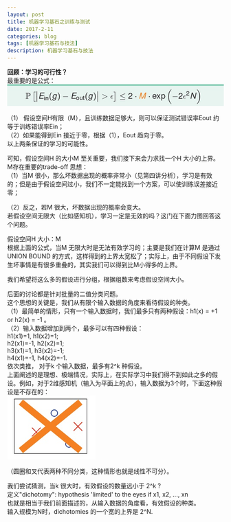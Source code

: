 ```yaml
---
layout: post
title: 机器学习基石之训练与测试
date: 2017-2-11
categories: blog
tags: [机器学习基石与技法]
description: 机器学习基石与技法
---
```


**回顾：学习的可行性？**         
最重要的是公式：       
![](https://raw.githubusercontent.com/whuhan2013/myImage/master/foundation/chapter5/p1.jpg)       

（1） 假设空间H有限（M），且训练数据足够大，则可以保证测试错误率Eout 约等于训练错误率Ein；            
（2）如果能得到Ein 接近于零，根据（1），Eout 趋向于零。              
以上两条保证的学习的可能性。                                       

可知，假设空间H 的大小M 至关重要，我们接下来会力求找一个H 大小的上界。            
M存在重要的trade-off 思想：       
（1）当M 很小，那么坏数据出现的概率非常小（见第四讲分析），学习是有效的；但是由于假设空间过小，我们不一定能找到一个方案，可以使训练误差接近零；

（2）反之，若M 很大，坏数据出现的概率会变大。            
若假设空间无限大（比如感知机），学习一定是无效的吗？这门在下面力图回答这个问题。           

 假设空间H 大小：M                       
根据上面的公式，当M 无限大时是无法有效学习的；主要是我们在计算M 是通过UNION BOUND 的方式，这样得到的上界太宽松了；实际上，由于不同假设下发生坏事情是有很多重叠的，其实我们可以得到比M小得多的上界。    

我们希望将这么多的假设进行分组，根据组数来考虑假设空间大小。          

后面的讨论都是针对批量的二值分类问题。         
这个思想的关键是，我们从有限个输入数据的角度来看待假设的种类。         
（1）最简单的情形，只有一个输入数据时，我们最多只有两种假设：h1(x) = +1  or  h2(x) = -1 。        
（2）输入数据增加到两个，最多可以有四种假设：        
h1(x1)=1, h1(x2)=1;          
h2(x1)=-1, h2(x2)=1;        
h3(x1)=1, h3(x2)=-1;        
h4(x1)=-1, h4(x2)=-1.                          
依次类推， 对于k 个输入数据，最多有2^k 种假设。             
上面阐述的是理想、极端情况，实际上，在实际学习中我们得不到如此之多的假设。例如，对于2维感知机（输入为平面上的点），输入数据为3个时，下面这种假设是不存在的：            
![](https://raw.githubusercontent.com/whuhan2013/myImage/master/foundation/chapter5/p2.jpg)

（圆圈和叉代表两种不同分类，这种情形也就是线性不可分）。

我们尝试猜测，当k 很大时，有效假设的数量远小于 2^k ?             
定义"dichotomy": hypothesis 'limited' to the eyes if x1, x2, ..., xn        
也就是相当于我们前面描述的，从输入数据的角度看，有效假设的种类。       
输入规模为N时，dichotomies 的一个宽的上界是 2^N.            

